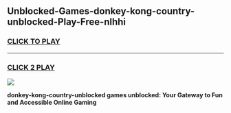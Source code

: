 
## Unblocked-Games-donkey-kong-country-unblocked-Play-Free-nlhhi
<h3>
<a href="https://premium76.site?title=donkey-kong-country-unblocked&ref=12A">CLICK TO PLAY</a></h3>
<hr>

<h3>
<a href="https://premium76.site?title=donkey-kong-country-unblocked&ref=12A">CLICK 2 PLAY</a>
  
</h3>

<a href="https://premium76.site?title=donkey-kong-country-unblocked&ref=12A"><img src="https://clearcache.store/games.png"></a>


**donkey-kong-country-unblocked games unblocked: Your Gateway to Fun and Accessible Online Gaming**
